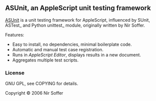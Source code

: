 ## ASUnit, an AppleScript unit testing framework

[ASUnit](http://nirs.freeshell.org/asunit/) is a unit testing framework for
AppleScript, influenced by SUnit, ASTest_ and Python unittest_ module,
originally written by Nir Soffer.

Features:

* Easy to install, no dependencies, minimal boilerplate code.
* Automatic and manual test case registration.
* Runs in *AppleScript Editor*, displays results in a new document.
* Aggregates multiple test scripts.

### License

GNU GPL, see COPYING for details.

Copyright © 2006 Nir Soffer


